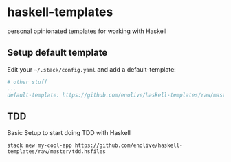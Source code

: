 # haskell-templates

personal opinionated templates for working with Haskell

## Setup default template

Edit your `~/.stack/config.yaml` and add a default-template:

```yaml
# other stuff
...
default-template: https://github.com/enolive/haskell-templates/raw/master/tdd.hsfiles
```

## TDD

Basic Setup to start doing TDD with Haskell

```
stack new my-cool-app https://github.com/enolive/haskell-templates/raw/master/tdd.hsfiles
```
